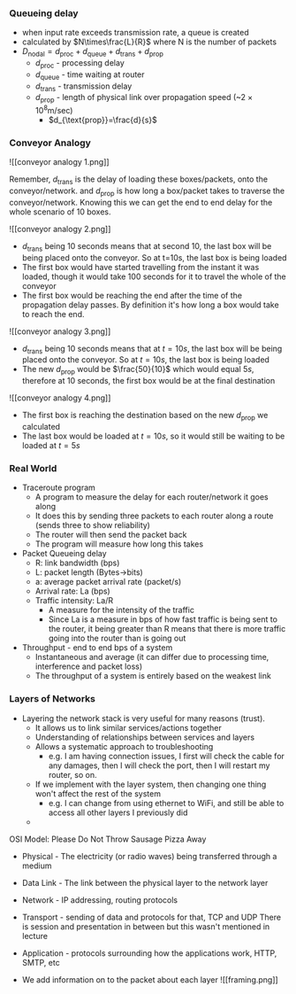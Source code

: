 ### Queueing delay
- when input rate exceeds transmission rate, a queue is created
- calculated by $N\times\frac{L}{R}$ where N is the number of packets
- $D_{\text{nodal}}=d_{\text{proc}}+d_{\text{queue}}+d_{\text{trans}}+d_{\text{prop}}$
	- $d_{\text{proc}}$ - processing delay
	- $d_{\text{queue}}$ - time waiting at router
	- $d_{\text{trans}}$ - transmission delay
	- $d_{\text{prop}}$ - length of physical link over propagation speed (~$2\times10^8$m/sec)
		- $d_{\text{prop}}=\frac{d}{s}$

### Conveyor Analogy

![[conveyor analogy 1.png]]

Remember, $d_{\text{trans}}$ is the delay of loading these boxes/packets, onto the conveyor/network.
and $d_{\text{prop}}$ is how long a box/packet takes to traverse the conveyor/network.
Knowing this we can get the end to end delay for the whole scenario of 10 boxes.

![[conveyor analogy 2.png]]

- $d_{\text{trans}}$ being 10 seconds means that at second 10, the last box will be being placed onto the conveyor. So at t=10s, the last box is being loaded
- The first box would have started travelling from the instant it was loaded, though it would take 100 seconds for it to travel the whole of the conveyor
- The first box would be reaching the end after the time of the propagation delay passes. By definition it's how long a box would take to reach the end.

![[conveyor analogy 3.png]]

- $d_{\text{trans}}$ being 10 seconds means that at $t=10s$, the last box will be being placed onto the conveyor. So at $t=10s$, the last box is being loaded
- The new $d_{\text{prop}}$ would be $\frac{50}{10}$ which would equal $5s$, therefore at 10 seconds, the first box would be at the final destination

![[conveyor analogy 4.png]]

- The first box is reaching the destination based on the new $d_{\text{prop}}$ we calculated
- The last box would be loaded at $t=10s$, so it would still be waiting to be loaded at $t=5s$

### Real World
- Traceroute program
	- A program to measure the delay for each router/network it goes along
	- It does this by sending three packets to each router along a route (sends three to show reliability)
	- The router will then send the packet back
	- The program will measure how long this takes
- Packet Queueing delay
	- R: link bandwidth (bps)
	- L: packet length (Bytes→bits) 
	- a: average packet arrival rate (packet/s)
	- Arrival rate: La (bps)
	- Traffic intensity: La/R
		- A measure for the intensity of the traffic
		- Since La is a measure in bps of how fast traffic is being sent to the router, it being greater than R means that there is more traffic going into the router than is going out
- Throughput - end to end bps of a system
	- Instantaneous and average (it can differ due to processing time, interference and packet loss)
	- The throughput of a system is entirely based on the weakest link

### Layers of Networks
- Layering the network stack is very useful for many reasons (trust).
	- It allows us to link similar services/actions together
	- Understanding of relationships between services and layers
	- Allows a systematic approach to troubleshooting
		- e.g. I am having connection issues, I first will check the cable for any damages, then I will check the port, then I will restart my router, so on.
	- If we implement with the layer system, then changing one thing won't affect the rest of the system
		- e.g. I can change from using ethernet to WiFi, and still be able to access all other layers I previously did
	- 

OSI Model:
Please Do Not Throw Sausage Pizza Away
- Physical - The electricity (or radio waves) being transferred through a medium
- Data Link - The link between the physical layer to the network layer
- Network - IP addressing, routing protocols
- Transport - sending of data and protocols for that, TCP and UDP
There is session and presentation in between but this wasn't mentioned in lecture
- Application - protocols surrounding how the applications work, HTTP, SMTP, etc

- We add information on to the packet about each layer
![[framing.png]]
